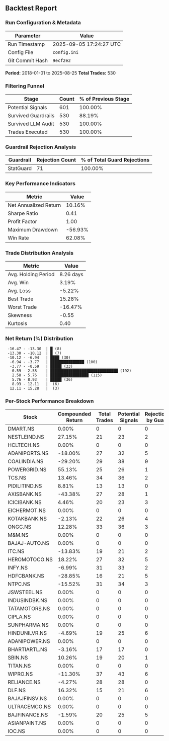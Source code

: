 
## Backtest Report

### Run Configuration & Metadata
| Parameter | Value |
| --- | --- |
| Run Timestamp | 2025-09-05 17:24:27 UTC |
| Config File | `config.ini` |
| Git Commit Hash | `9ecf2e2` |

**Period:** 2018-01-01 to 2025-08-25
**Total Trades:** 530


### Filtering Funnel
| Stage | Count | % of Previous Stage |
| --- | --- | --- |
| Potential Signals | 601 | 100.00% |
| Survived Guardrails | 530 | 88.19% |
| Survived LLM Audit | 530 | 100.00% |
| Trades Executed | 530 | 100.00% |


### Guardrail Rejection Analysis
| Guardrail | Rejection Count | % of Total Guard Rejections |
| --- | --- | --- |
| StatGuard | 71 | 100.00% |


### Key Performance Indicators
| Metric | Value |
| --- | --- |
| Net Annualized Return | 10.16% |
| Sharpe Ratio | 0.41 |
| Profit Factor | 1.00 |
| Maximum Drawdown | -56.93% |
| Win Rate | 62.08% |

### Trade Distribution Analysis
| Metric | Value |
| --- | --- |
| Avg. Holding Period | 8.26 days |
| Avg. Win | 3.19% |
| Avg. Loss | -5.22% |
| Best Trade | 15.28% |
| Worst Trade | -16.47% |
| Skewness | -0.55 |
| Kurtosis | 0.40 |

### Net Return (%) Distribution
```
 -16.47 - -13.30  | █ (8)
 -13.30 - -10.12  | █ (7)
 -10.12 - -6.94   | ████ (30)
  -6.94 - -3.77   | ███████████████ (100)
  -3.77 - -0.59   | █████ (33)
  -0.59 - 2.58    | ██████████████████████████████ (192)
   2.58 - 5.76    | █████████████████ (115)
   5.76 - 8.93    | █████ (36)
   8.93 - 12.11   |  (6)
  12.11 - 15.28   |  (3)
```


### Per-Stock Performance Breakdown

| Stock | Compounded Return | Total Trades | Potential Signals | Rejections by Guard | Rejections by LLM |
|---|---|---|---|---|---|
| DMART.NS | 0.00% | 0 | 0 | 0 | 0 |
| NESTLEIND.NS | 27.15% | 21 | 23 | 2 | 0 |
| HCLTECH.NS | 0.00% | 0 | 0 | 0 | 0 |
| ADANIPORTS.NS | -18.00% | 27 | 32 | 5 | 0 |
| COALINDIA.NS | -29.20% | 29 | 38 | 9 | 0 |
| POWERGRID.NS | 55.13% | 25 | 26 | 1 | 0 |
| TCS.NS | 13.46% | 34 | 36 | 2 | 0 |
| PIDILITIND.NS | 8.81% | 13 | 13 | 0 | 0 |
| AXISBANK.NS | -43.38% | 27 | 28 | 1 | 0 |
| ICICIBANK.NS | 4.46% | 20 | 23 | 3 | 0 |
| EICHERMOT.NS | 0.00% | 0 | 0 | 0 | 0 |
| KOTAKBANK.NS | -2.13% | 22 | 26 | 4 | 0 |
| ONGC.NS | 12.28% | 33 | 36 | 3 | 0 |
| M&M.NS | 0.00% | 0 | 0 | 0 | 0 |
| BAJAJ-AUTO.NS | 0.00% | 0 | 0 | 0 | 0 |
| ITC.NS | -13.83% | 19 | 21 | 2 | 0 |
| HEROMOTOCO.NS | 18.22% | 27 | 32 | 5 | 0 |
| INFY.NS | -6.99% | 31 | 33 | 2 | 0 |
| HDFCBANK.NS | -28.85% | 16 | 21 | 5 | 0 |
| NTPC.NS | -15.52% | 31 | 34 | 3 | 0 |
| JSWSTEEL.NS | 0.00% | 0 | 0 | 0 | 0 |
| INDUSINDBK.NS | 0.00% | 0 | 0 | 0 | 0 |
| TATAMOTORS.NS | 0.00% | 0 | 0 | 0 | 0 |
| CIPLA.NS | 0.00% | 0 | 0 | 0 | 0 |
| SUNPHARMA.NS | 0.00% | 0 | 0 | 0 | 0 |
| HINDUNILVR.NS | -4.69% | 19 | 25 | 6 | 0 |
| ADANIPOWER.NS | 0.00% | 0 | 0 | 0 | 0 |
| BHARTIARTL.NS | -3.16% | 17 | 17 | 0 | 0 |
| SBIN.NS | 10.26% | 19 | 20 | 1 | 0 |
| TITAN.NS | 0.00% | 0 | 0 | 0 | 0 |
| WIPRO.NS | -11.30% | 37 | 43 | 6 | 0 |
| RELIANCE.NS | -4.27% | 28 | 28 | 0 | 0 |
| DLF.NS | 16.32% | 15 | 21 | 6 | 0 |
| BAJAJFINSV.NS | 0.00% | 0 | 0 | 0 | 0 |
| ULTRACEMCO.NS | 0.00% | 0 | 0 | 0 | 0 |
| BAJFINANCE.NS | -1.59% | 20 | 25 | 5 | 0 |
| ASIANPAINT.NS | 0.00% | 0 | 0 | 0 | 0 |
| IOC.NS | 0.00% | 0 | 0 | 0 | 0 |